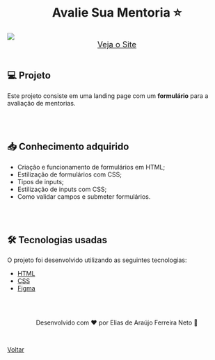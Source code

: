<h1 align="center">Avalie Sua Mentoria ⭐</h1>

<img src="./demonstracao.gif">

<div align="center">
    <a style="font-size: 18px" href="https://elias-neto.github.io/Explorer/nivel03/stage03/desafios/criando_formularios_02" target="_blank"> Veja o Site</a>
</div>

<br>

<h2> 💻 Projeto </h2>

Este projeto consiste em uma landing page com um **formulário** para a avaliação de mentorias.

<br>
<br>

<h2> 📥 Conhecimento adquirido </h2>

- Criação e funcionamento de formulários em HTML;
- Estilização de formulários com CSS;
- Tipos de inputs;
- Estilização de inputs com CSS;
- Como validar campos e submeter formulários.

<br>
<br>

<h2> 🛠 Tecnologias usadas </h2>

O projeto foi desenvolvido utilizando as seguintes tecnologias:

- [HTML](https://www.w3schools.com/html/)
- [CSS](https://www.w3schools.com/css/default.asp)
- [Figma](https://www.figma.com/design/)

<br>
<br>

<p align="center"> Desenvolvido com ❤ por Elias de Araújo Ferreira Neto 👋 <p>

<br>

<a href="../../README.md">Voltar</a>
